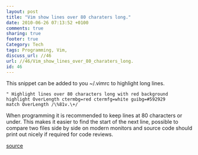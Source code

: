 ```yaml
---
layout: post
title: "Vim show lines over 80 charaters long."
date: 2010-06-26 07:13:52 +0100 
comments: true
sharing: true
footer: true
Category: Tech
tags: Programming, Vim,
discuss_url: //46
url: //46/Vim_show_lines_over_80_charaters_long.
id: 46
---
```

This snippet can be added to you ~/.vimrc to highlight long lines.

    " Highlight lines over 80 characters long with red background
    highlight OverLength ctermbg=red ctermfg=white guibg=#592929
    match OverLength /\%81v.\+/

When programming it is recommended to keep lines at 80 characters or under. This makes it easier to find the start of the next line, possible to compare two files side by side on modern monitors and source code should print out nicely if required for code reviews.

[source][]

[source]: http://stackoverflow.com/questions/235439/vim-80-column-layout-concerns
